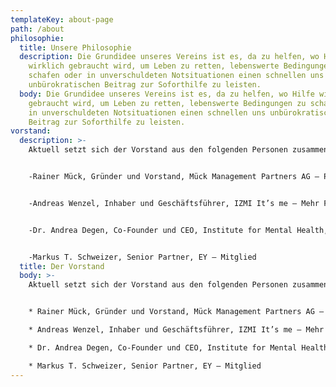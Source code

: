 ```yaml
---
templateKey: about-page
path: /about
philosophie:
  title: Unsere Philosophie
  description: Die Grundidee unseres Vereins ist es, da zu helfen, wo Hilfe
    wirklich gebraucht wird, um Leben zu retten, lebenswerte Bedingungen zu
    schafen oder in unverschuldeten Notsituationen einen schnellen uns
    unbürokratischen Beitrag zur Soforthilfe zu leisten.
  body: Die Grundidee unseres Vereins ist es, da zu helfen, wo Hilfe wirklich
    gebraucht wird, um Leben zu retten, lebenswerte Bedingungen zu schafen oder
    in unverschuldeten Notsituationen einen schnellen uns unbürokratischen
    Beitrag zur Soforthilfe zu leisten.
vorstand:
  description: >-
    Aktuell setzt sich der Vorstand aus den folgenden Personen zusammen:


    -Rainer Mück, Gründer und Vorstand, Mück Management Partners AG – Präsident


    -Andreas Wenzel, Inhaber und Geschäftsführer, IZMI It’s me – Mehr Freude durch Bewussheit, sowie General Project Manager, Personal Sport Record – Vizepräsident


    -Dr. Andrea Degen, Co-Founder und CEO, Institute for Mental Health, sowie Research & Innovation Manager EUrelations AG – Mitglied


    -Markus T. Schweizer, Senior Partner, EY – Mitglied
  title: Der Vorstand
  body: >-
    Aktuell setzt sich der Vorstand aus den folgenden Personen zusammen:


    * Rainer Mück, Gründer und Vorstand, Mück Management Partners AG – Präsident

    * Andreas Wenzel, Inhaber und Geschäftsführer, IZMI It’s me – Mehr Freude durch Bewussheit, sowie General Project Manager, Personal Sport Record – Vizepräsident

    * Dr. Andrea Degen, Co-Founder und CEO, Institute for Mental Health, sowie Research & Innovation Manager EUrelations AG – Mitglied

    * Markus T. Schweizer, Senior Partner, EY – Mitglied
---
```

